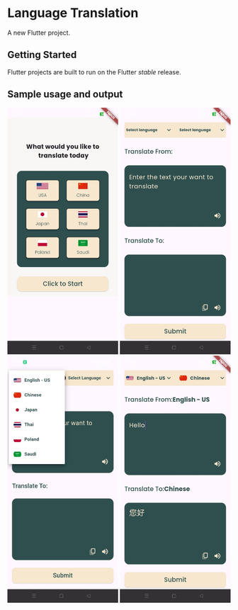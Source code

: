 # Language Translation

A new Flutter project.

## Getting Started

Flutter projects are built to run on the Flutter _stable_ release.
## Sample usage and output

<img src="screenshoot/Screenshot_2025-07-30-11-06-13-55_319d77d13089dcc5e0eca77107b63a94.jpg" alt="image" width="250"/> <img src="screenshoot/Screenshot_2025-07-30-11-06-55-31_319d77d13089dcc5e0eca77107b63a94.jpg" alt="image" width="250"/>
<img src="screenshoot/Screenshot_2025-07-22-15-54-27-28_319d77d13089dcc5e0eca77107b63a94.jpg" alt="image" width="250"/> <img src="screenshoot/Screenshot_2025-07-30-11-06-39-63_319d77d13089dcc5e0eca77107b63a94.jpg" alt="image" width="250"/>
